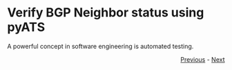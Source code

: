 # Verify BGP Neighbor status using pyATS

A powerful concept in software engineering is automated testing. 

<div align="right">
   
   [Previous](../02-config_diff/) - [Next](../04-parallel_config/)
</div>